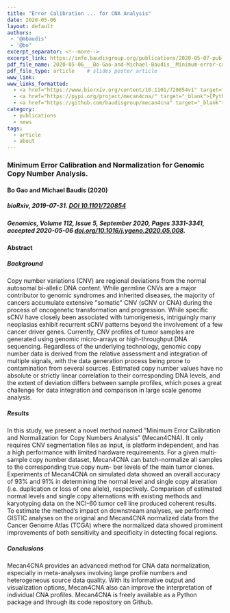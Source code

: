 ```yaml
---
title: "Error Calibration ... for CNA Analysis"
date: 2020-05-06
layout: default
authors:
 - '@mbaudis'
 - '@bo'
excerpt_separator: <!--more-->
excerpt_link: https://info.baudisgroup.org/publications/2020-05-07-publication-Mecan4CNA-Genomics/
pdf_file_name: 2020-05-06___Bo-Gao-and-Michael-Baudis__Minimum-error-calibration-and-normalization-for-genomic-copy-number-analysis__Genomics.pdf
pdf_file_type: article    # slides poster article
www_link:
www_links_formatted:
  - <a href="https://www.biorxiv.org/content/10.1101/720854v1" target="_blank">[bioRxiv]</a>
  - <a href="https://pypi.org/project/mecan4cna/" target="_blank">[Python pip]</a>
  - <a href="https://github.com/baudisgroup/mecan4cna" target="_blank">[Github]</a>  
category:
  - publications
  - news
tags:
  - article
  - about
---
```


### Minimum Error Calibration and Normalization for Genomic Copy Number Analysis.
#### Bo Gao and Michael Baudis (2020)
##### bioRxiv, 2019-07-31. [DOI 10.1101/720854](https://doi.org/10.1101/720854)
##### Genomics, Volume 112, Issue 5, September 2020, Pages 3331-3341, accepted 2020-05-06 [doi.org/10.1016/j.ygeno.2020.05.008](https://doi.org/10.1016/j.ygeno.2020.05.008).
<!--more-->

#### Abstract

##### Background
Copy number variations (CNV) are regional deviations from the normal autosomal bi-allelic DNA content. While germline CNVs are a major contributor to genomic syndromes and inherited diseases, the majority of cancers accumulate extensive "somatic" CNV (sCNV or CNA) during the process of oncogenetic transformation and progression. While specific sCNV have closely been associated with tumorigenesis, intriguingly many neoplasias exhibit recurrent sCNV patterns beyond the involvement of a few cancer driver genes. Currently, CNV profiles of tumor samples are generated using genomic micro-arrays or high-throughput DNA sequencing. Regardless of the underlying technology, genomic copy number data is derived from the relative assessment and integration of multiple signals, with the data generation process being prone to contamination from several sources. Estimated copy number values have no absolute or strictly linear correlation to their corresponding DNA levels, and the extent of deviation differs between sample profiles, which poses a great challenge for data integration and comparison in large scale genome analysis.

##### Results
In this study, we present a novel method named ”Minimum Error Calibration and Normalization for Copy Numbers Analysis” (Mecan4CNA). It only requires CNV segmentation files as input, is platform independent, and has a high performance with limited hardware requirements. For a given multi-sample copy number dataset, Mecan4CNA can batch-normalize all samples to the corresponding true copy num- ber levels of the main tumor clones. Experiments of Mecan4CNA on simulated data showed an overall accuracy of 93% and 91% in determining the normal level and single copy alteration (i.e. duplication or loss of one allele), respectively. Comparison of estimated normal levels and single copy alternations with existing methods and karyotyping data on the NCI-60 tumor cell line produced coherent results. To estimate the method’s impact on downstream analyses, we performed GISTIC analyses on the original and Mecan4CNA normalized data from the Cancer Genome Atlas (TCGA) where the normalized data showed prominent improvements of both sensitivity and specificity in detecting focal regions.

##### Conclusions
Mecan4CNA provides an advanced method for CNA data normalization, especially in meta-analyses involving large profile numbers and heterogeneous source data quality. With its informative output and visualization options, Mecan4CNA also can improve the interpretation of individual CNA profiles. Mecan4CNA is freely available as a Python package and through its code repository on Github.
